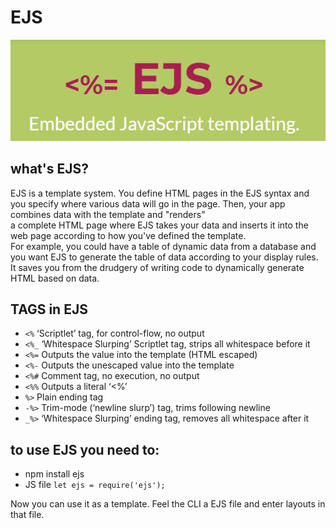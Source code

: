 # EJS

![float](img/class-11/EJS.png)

## what's EJS?

EJS is a template system. You define HTML pages in the EJS syntax and you specify where various data will go in the page. Then, your app combines data with the template and "renders"<br />
 a complete HTML page where EJS takes your data and inserts it into the web page according to how you've defined the template. <br />
For example, you could have a table of dynamic data from a database and you want EJS to generate the table of data according to your display rules. It saves you from the drudgery of writing code to dynamically generate HTML based on data. 

## TAGS in EJS

* ``<%`` ‘Scriptlet’ tag, for control-flow, no output
* ``<%_`` ‘Whitespace Slurping’ Scriptlet tag, strips all whitespace before it
* ``<%=`` Outputs the value into the template (HTML escaped)
* ``<%-`` Outputs the unescaped value into the template
* ``<%#`` Comment tag, no execution, no output
* ``<%%`` Outputs a literal ‘<%’
* ``%>`` Plain ending tag
* ``-%>`` Trim-mode (‘newline slurp’) tag, trims following newline
* ``_%>`` ‘Whitespace Slurping’ ending tag, removes all whitespace after it

## to use EJS you need to:

- npm install ejs
- JS file ``let ejs = require('ejs');``

Now you can use it as a template. Feel the CLI a EJS file and enter layouts in that file.

